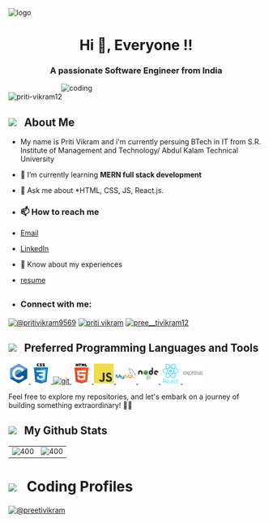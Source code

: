 ![logo]()                         
<h1 align="center">Hi 👋, Everyone !!</h1>
<h3 align="center">A passionate Software Engineer from India</h3>
<img  align="right" alt="coding"width="400"src=https://media.tenor.com/w3APLkMuTX0AAAAM/computer-work.gif>

<p align="left"> <img src="https://komarev.com/ghpvc/?username=priti-vikram12&label=Profile%20views&color=0e75b6&style=flat" alt="priti-vikram12" /> </p>

## <img src = "https://github-production-user-asset-6210df.s3.amazonaws.com/73993775/283929614-7d083e4b-8c04-4c94-b996-085e97c9a6a0.gif" width = 41px>&nbsp;&nbsp; About Me

- My name is Priti Vikram and i'm currently persuing BTech in IT from S.R. Institute of Management and Technology/ Abdul Kalam Technical 
  University
- 🌱 I’m currently learning **MERN full stack development**
- 💬 Ask me about *HTML, CSS, JS, React.js.
 
- ### 📫 How to reach me 

- [Email](pritivikra9569@gmail.com)
- [LinkedIn](https://www.linkedin.com/in/preeti-vikram-12a476280?)
 
- 📄 Know about my experiences
- [resume ](https://drive.google.com/file/d/1IOgpe8ASGJDQi8HxNPet8d_q35TiwJ53/view?usp=drivesdk)


<!-- - *Portfolio:* [Portfolio]() -->


- ## <h3 align="left">Connect with me:</h3>
<p align="left">
<a href="https://twitter.com/@pritivikram9569" target="blank"><img align="center" src="https://raw.githubusercontent.com/rahuldkjain/github-profile-readme-generator/master/src/images/icons/Social/twitter.svg" alt="@pritivikram9569" height="30" width="40" /></a>
<a href="https://linkedin.com/in/priti vikram" target="blank"><img align="center" src="https://raw.githubusercontent.com/rahuldkjain/github-profile-readme-generator/master/src/images/icons/Social/linked-in-alt.svg" alt="priti vikram" height="30" width="40" /></a>
<a href="https://instagram.com/pree__tivikram12" target="blank"><img align="center" src="https://raw.githubusercontent.com/rahuldkjain/github-profile-readme-generator/master/src/images/icons/Social/instagram.svg" alt="pree__tivikram12" height="30" width="40" /></a>
</p>



## <img src = "https://github-production-user-asset-6210df.s3.amazonaws.com/73993775/285126925-0b3a8bfe-ddfb-4c7f-93db-3517b0b6fe69.gif" width = 36px>&nbsp;&nbsp; Preferred Programming Languages and Tools



<p align="left"> <a href="https://www.cprogramming.com/" target="_blank" rel="noreferrer"> <img src="https://raw.githubusercontent.com/devicons/devicon/master/icons/c/c-original.svg" alt="c" width="40" height="40"/> </a> <a href="https://www.w3schools.com/css/" target="_blank" rel="noreferrer"> <img src="https://raw.githubusercontent.com/devicons/devicon/master/icons/css3/css3-original-wordmark.svg" alt="css3" width="40" height="40"/> </a> <a href="https://git-scm.com/" target="_blank" rel="noreferrer"> <img src="https://www.vectorlogo.zone/logos/git-scm/git-scm-icon.svg" alt="git" width="40" height="40"/> </a> <a href="https://www.w3.org/html/" target="_blank" rel="noreferrer"> <img src="https://raw.githubusercontent.com/devicons/devicon/master/icons/html5/html5-original-wordmark.svg" alt="html5" width="40" height="40"/> </a> <a href="https://developer.mozilla.org/en-US/docs/Web/JavaScript" target="_blank" rel="noreferrer"> <img src="https://raw.githubusercontent.com/devicons/devicon/master/icons/javascript/javascript-original.svg" alt="javascript" width="40" height="40"/> </a> <a href="https://www.mysql.com/" target="_blank" rel="noreferrer"> <img src="https://raw.githubusercontent.com/devicons/devicon/master/icons/mysql/mysql-original-wordmark.svg" alt="mysql" width="40" height="40"/> </a> <a href="https://nodejs.org" target="_blank" rel="noreferrer"> <img src="https://raw.githubusercontent.com/devicons/devicon/master/icons/nodejs/nodejs-original-wordmark.svg" alt="nodejs" width="40" height="40"/> </a> <a href="https://reactjs.org/" target="_blank" rel="noreferrer"> <img src="https://raw.githubusercontent.com/devicons/devicon/master/icons/react/react-original-wordmark.svg" alt="react" width="40" height="40"/> </a> <a href="https://expressjs.com" target="_blank" rel="noreferrer"> <img src="https://raw.githubusercontent.com/devicons/devicon/master/icons/express/express-original-wordmark.svg" alt="express" width="40" height="40"/> </a></p> 


Feel free to explore my repositories, and let's embark on a journey of building something extraordinary! 🚀✨

## <img src = "https://github-production-user-asset-6210df.s3.amazonaws.com/73993775/283932715-9307f2e9-03b3-4b2f-afc4-17f425b4a8ab.gif" width = 50px>&nbsp;&nbsp; My Github Stats
<table>
  <tr>
     <td align="center">
        <img alt="400" src="https://github-readme-stats.vercel.app/api?username=priti-vikram12&show_icons=true&locale=en" alt="priti-vikram12" />
    </td>
    <td align="center">
      <img alt="400" src="https://github-readme-streak-stats.herokuapp.com/?user=priti-vikram12&" alt="priti-vikram12" />
    </td>
</table>    
        

# <img src = "https://github-production-user-asset-6210df.s3.amazonaws.com/63473496/269538977-6fcc0b23-7e1d-486d-a645-af95004682f8.gif" width = 37px>&nbsp;&nbsp; Coding Profiles

<p align = "left">
  <a href="https://www.hackerrank.com/@preetivikram" target="blank"><img align="center" src="https://raw.githubusercontent.com/rahuldkjain/github-profile-readme-generator/master/src/images/icons/Social/hackerrank.svg" alt="@preetivikram" height="30" width="40" /></a>
</p><br>
<!--
